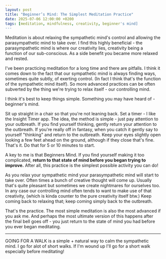 ```yaml
---
layout: post
title: "Beginner’s Mind: The Simplest Meditation Practice"
date: 2025-07-06 12:00:00 +0200
tags: [meditation, mindfulness, creativity, beginner's mind]
---
```


Meditation is about relaxing the sympathetic mind's control and allowing the parasympathetic mind to take over. I find this highly beneficial - the parasympathetic mind is where our creativity lies, creativity being a function of our sub-conscious. As a side benefit you became more relaxed and rested.

I've been practicing meditation for a long time and there are pitfalls. I think it comes down to the fact that our sympathetic mind is always finding ways, sometimes quite subtly, of exerting control. (In fact I think that's the function of the sympathetic mind itself). So more advanced practices can be often subverted by the thing we're trying to relax itself - our controlling mind.

I think it's best to keep things simple. Something you may have heard of - beginner's mind. 

Sit up straight in a chair so that you're not leaning back. Set a timer - I like the Insight Timer app. The idea, the method is simple - just pay attention to your outbreath. If you find yourself thinking, gently return your attention to the outbreath. If you're really off in fantasy, when you catch it gently say to yourself "thinking" and return to the outbreath. Keep your eyes slightly open looking a few feet ahead on the ground, although if they close that's fine. That's it. Do that for 5 or 10 minutes to start.

A key to me is that Beginners Mind. If you find yourself making it too complicated, **return to that state of mind before you began trying to improve.** After all, this practice is the simplest possible activity you can do!

As you relax your sympathetic mind your parasympathetic mind will start to take over. Often times a bunch of creative thought will come up. Usually that's quite pleasant but sometimes we create nightmares for ourselves too. In any case our controlling mind often tends to want to make use of that creativity, (which is kinda counter to the pure creativity itself btw.) Keep coming back to relaxing that; keep coming simply back to the outbreath.

That's the practice. The most simple meditation is also the most advanced if you ask me. And perhaps the most ultimate version of this happens after the final bell goes off - you just return to the state of mind you had before you ever began meditating.

-----

GOING FOR A WALK is a simple + natural way to calm the sympathetic mind. I go for alot of short walks. If I'm wound up I'll go for a short walk especially before meditating!
